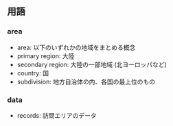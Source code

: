 ## 用語
### area
- area: 以下のいずれかの地域をまとめる概念
- primary region: 大陸
- secondary region: 大陸の一部地域 (北ヨーロッパなど)
- country: 国
- subdivision: 地方自治体の内、各国の最上位のもの

### data
- records: 訪問エリアのデータ
